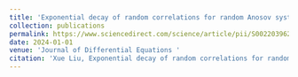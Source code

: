 ```yaml
---
title: 'Exponential decay of random correlations for random Anosov systems mixing on fibers'
collection: publications
permalink: https://www.sciencedirect.com/science/article/pii/S0022039623006101?via%3Dihub
date: 2024-01-01
venue: 'Journal of Differential Equations '
citation: 'Xue Liu, Exponential decay of random correlations for random Anosov systems mixing on fibers, Journal of Differential Equations，378(2024), 1-93, DOI:10.1016/j.jde.2023.09.018.'
---
```

